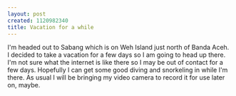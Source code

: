 ```yaml
--- 
layout: post
created: 1120982340
title: Vacation for a while
---
```

I'm headed out to Sabang which is on Weh Island just north of Banda Aceh.  I decided to take a vacation for a few days so I am going to head up there.  I'm not sure what the internet is like there so I may be out of contact for a few days.  Hopefully I can get some good diving and snorkeling in while I'm there.  As usual I will be bringing my video camera to record it for use later on, maybe.
